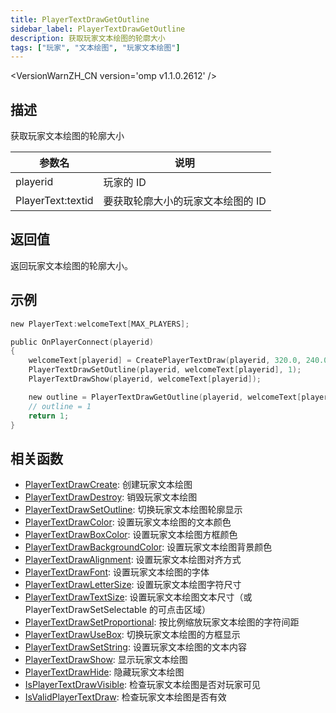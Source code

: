 ```yaml
---
title: PlayerTextDrawGetOutline
sidebar_label: PlayerTextDrawGetOutline
description: 获取玩家文本绘图的轮廓大小
tags: ["玩家", "文本绘图", "玩家文本绘图"]
---
```


<VersionWarnZH_CN version='omp v1.1.0.2612' />

## 描述

获取玩家文本绘图的轮廓大小

| 参数名            | 说明                              |
| ----------------- | --------------------------------- |
| playerid          | 玩家的 ID                         |
| PlayerText:textid | 要获取轮廓大小的玩家文本绘图的 ID |

## 返回值

返回玩家文本绘图的轮廓大小。

## 示例

```c
new PlayerText:welcomeText[MAX_PLAYERS];

public OnPlayerConnect(playerid)
{
    welcomeText[playerid] = CreatePlayerTextDraw(playerid, 320.0, 240.0, "Welcome to my OPEN.MP server");
    PlayerTextDrawSetOutline(playerid, welcomeText[playerid], 1);
    PlayerTextDrawShow(playerid, welcomeText[playerid]);

    new outline = PlayerTextDrawGetOutline(playerid, welcomeText[playerid]);
    // outline = 1
    return 1;
}
```

## 相关函数

- [PlayerTextDrawCreate](PlayerTextDrawCreate): 创建玩家文本绘图
- [PlayerTextDrawDestroy](PlayerTextDrawDestroy): 销毁玩家文本绘图
- [PlayerTextDrawSetOutline](PlayerTextDrawSetOutline): 切换玩家文本绘图轮廓显示
- [PlayerTextDrawColor](PlayerTextDrawColor): 设置玩家文本绘图的文本颜色
- [PlayerTextDrawBoxColor](PlayerTextDrawBoxColor): 设置玩家文本绘图方框颜色
- [PlayerTextDrawBackgroundColor](PlayerTextDrawBackgroundColor): 设置玩家文本绘图背景颜色
- [PlayerTextDrawAlignment](PlayerTextDrawAlignment): 设置玩家文本绘图对齐方式
- [PlayerTextDrawFont](PlayerTextDrawFont): 设置玩家文本绘图的字体
- [PlayerTextDrawLetterSize](PlayerTextDrawLetterSize): 设置玩家文本绘图字符尺寸
- [PlayerTextDrawTextSize](PlayerTextDrawTextSize): 设置玩家文本绘图文本尺寸（或 PlayerTextDrawSetSelectable 的可点击区域）
- [PlayerTextDrawSetProportional](PlayerTextDrawSetProportional): 按比例缩放玩家文本绘图的字符间距
- [PlayerTextDrawUseBox](PlayerTextDrawUseBox): 切换玩家文本绘图的方框显示
- [PlayerTextDrawSetString](PlayerTextDrawSetString): 设置玩家文本绘图的文本内容
- [PlayerTextDrawShow](PlayerTextDrawShow): 显示玩家文本绘图
- [PlayerTextDrawHide](PlayerTextDrawHide): 隐藏玩家文本绘图
- [IsPlayerTextDrawVisible](IsPlayerTextDrawVisible): 检查玩家文本绘图是否对玩家可见
- [IsValidPlayerTextDraw](IsValidPlayerTextDraw): 检查玩家文本绘图是否有效
